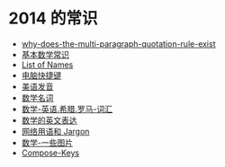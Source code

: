 2014 的常识
===========




* [why-does-the-multi-paragraph-quotation-rule-exist](/常识/2014/why-does-the-multi-paragraph-quotation-rule-exist.md)
* [基本数学常识](/常识/2014/基本数学常识.md)
* [List of Names](/常识/2014/List-of-names.md)
* [电脑快捷键](/常识/2014/电脑快捷键.md)
* [美语发音](/常识/2014/美语发音.md)
* [数学名词](/常识/2014/数学名词.md)
* [数学-英语.希腊.罗马-词汇](/常识/2014/数学-英语.希腊.罗马-词汇.md)
* [数学的英文表达](/常识/2014/数学的英文表达.md)
* [网络用语和 Jargon](/常识/2014/网络用语和Jargon.md)
* [数学-一些图片](/常识/2014/数学-一些图片.md)
* [Compose-Keys](/常识/2014/Compose-Keys.md)